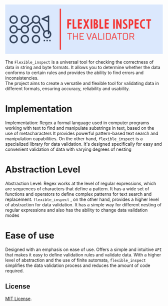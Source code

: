 <p align="center">
    <kbd>
        <img src="docs/logo/png/Color logo with background.png" alt="Logo" width="700" />
    </kbd>
</p>

The `Flexible_inspect` is a universal tool for checking the correctness of data in string and byte formats. 
It allows you to determine whether the data conforms to certain rules and provides the ability to find errors and inconsistencies.\
The project aims to create a versatile and flexible tool for validating data in different formats, ensuring accuracy, reliability and usability.

# Implementation
Implementation: Regex a formal language used in computer programs working with text to find and manipulate substrings in text,
based on the use of metacharacters It provides powerful pattern-based text search and manipulation capabilities.
On the other hand, `flexible_inspect` is a specialized library for data validation.
It's designed specifically for easy and convenient validation of data with varying degrees of nesting

# Abstraction Level
Abstraction Level: Regex works at the level of regular expressions, which are sequences of characters that define a pattern.
It has a wide set of functions and operators to define complex patterns for text search and replacement. `flexible_inspect` , on the other hand, provides a higher level of abstraction for data validation.
It has a simple way for different nesting of regular expressions and also has the ability to change data validation modes

# Ease of use
Designed with an emphasis on ease of use. Offers a simple and intuitive `API` that makes it easy to define validation rules and validate data.
With a higher level of abstraction and the use of finite automata, `flexible_inspect` simplifies the data validation process and reduces the amount of code required.

## License
[MIT License](./LICENSE).